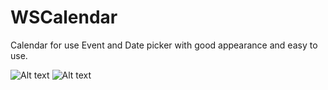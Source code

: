 # WSCalendar
Calendar for use Event and Date picker with good appearance and easy to use.

![Alt text](https://github.com/WebsoftProfession/WSCalendar/blob/master/WSCalendar_1.png?raw=true "Optional Title")
![Alt text](https://github.com/WebsoftProfession/WSCalendar/blob/master/WSCalendar_2.png?raw=true "Optional Title")
